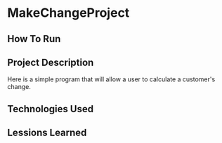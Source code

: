 # MakeChangeProject


## How To Run

## Project Description
Here is a simple program that will allow a user to calculate a customer's change.

## Technologies Used

## Lessions Learned